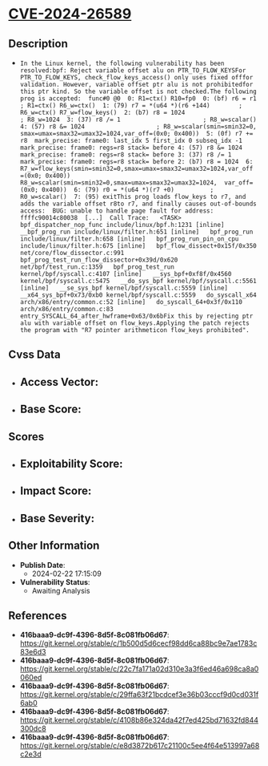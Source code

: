 
# [CVE-2024-26589](https://cve.mitre.org/cgi-bin/cvename.cgi?name=CVE-2024-26589)

## Description

- `In the Linux kernel, the following vulnerability has been resolved:bpf: Reject variable offset alu on PTR_TO_FLOW_KEYSFor PTR_TO_FLOW_KEYS, check_flow_keys_access() only uses fixed offfor validation. However, variable offset ptr alu is not prohibitedfor this ptr kind. So the variable offset is not checked.The following prog is accepted:  func#0 @0  0: R1=ctx() R10=fp0  0: (bf) r6 = r1                       ; R1=ctx() R6_w=ctx()  1: (79) r7 = *(u64 *)(r6 +144)        ; R6_w=ctx() R7_w=flow_keys()  2: (b7) r8 = 1024                     ; R8_w=1024  3: (37) r8 /= 1                       ; R8_w=scalar()  4: (57) r8 &= 1024                    ; R8_w=scalar(smin=smin32=0,  smax=umax=smax32=umax32=1024,var_off=(0x0; 0x400))  5: (0f) r7 += r8  mark_precise: frame0: last_idx 5 first_idx 0 subseq_idx -1  mark_precise: frame0: regs=r8 stack= before 4: (57) r8 &= 1024  mark_precise: frame0: regs=r8 stack= before 3: (37) r8 /= 1  mark_precise: frame0: regs=r8 stack= before 2: (b7) r8 = 1024  6: R7_w=flow_keys(smin=smin32=0,smax=umax=smax32=umax32=1024,var_off  =(0x0; 0x400)) R8_w=scalar(smin=smin32=0,smax=umax=smax32=umax32=1024,  var_off=(0x0; 0x400))  6: (79) r0 = *(u64 *)(r7 +0)          ; R0_w=scalar()  7: (95) exitThis prog loads flow_keys to r7, and adds the variable offset r8to r7, and finally causes out-of-bounds access:  BUG: unable to handle page fault for address: ffffc90014c80038  [...]  Call Trace:   <TASK>   bpf_dispatcher_nop_func include/linux/bpf.h:1231 [inline]   __bpf_prog_run include/linux/filter.h:651 [inline]   bpf_prog_run include/linux/filter.h:658 [inline]   bpf_prog_run_pin_on_cpu include/linux/filter.h:675 [inline]   bpf_flow_dissect+0x15f/0x350 net/core/flow_dissector.c:991   bpf_prog_test_run_flow_dissector+0x39d/0x620 net/bpf/test_run.c:1359   bpf_prog_test_run kernel/bpf/syscall.c:4107 [inline]   __sys_bpf+0xf8f/0x4560 kernel/bpf/syscall.c:5475   __do_sys_bpf kernel/bpf/syscall.c:5561 [inline]   __se_sys_bpf kernel/bpf/syscall.c:5559 [inline]   __x64_sys_bpf+0x73/0xb0 kernel/bpf/syscall.c:5559   do_syscall_x64 arch/x86/entry/common.c:52 [inline]   do_syscall_64+0x3f/0x110 arch/x86/entry/common.c:83   entry_SYSCALL_64_after_hwframe+0x63/0x6bFix this by rejecting ptr alu with variable offset on flow_keys.Applying the patch rejects the program with "R7 pointer arithmeticon flow_keys prohibited".`

## Cvss Data

- **Access Vector**:
  - 
- **Base Score**:
  - 

## Scores

- **Exploitability Score**:
  - 
- **Impact Score**:
  - 
- **Base Severity**:
  - 

## Other Information

- **Publish Date**:
  - 2024-02-22 17:15:09
- **Vulnerability Status**:
  - Awaiting Analysis

## References

- **416baaa9-dc9f-4396-8d5f-8c081fb06d67**: https://git.kernel.org/stable/c/1b500d5d6cecf98dd6ca88bc9e7ae1783c83e6d3
- **416baaa9-dc9f-4396-8d5f-8c081fb06d67**: https://git.kernel.org/stable/c/22c7fa171a02d310e3a3f6ed46a698ca8a0060ed
- **416baaa9-dc9f-4396-8d5f-8c081fb06d67**: https://git.kernel.org/stable/c/29ffa63f21bcdcef3e36b03cccf9d0cd031f6ab0
- **416baaa9-dc9f-4396-8d5f-8c081fb06d67**: https://git.kernel.org/stable/c/4108b86e324da42f7ed425bd71632fd844300dc8
- **416baaa9-dc9f-4396-8d5f-8c081fb06d67**: https://git.kernel.org/stable/c/e8d3872b617c21100c5ee4f64e513997a68c2e3d
